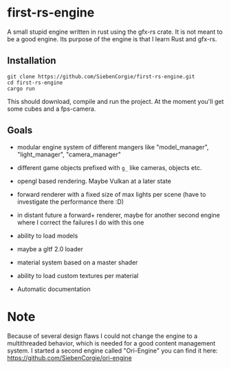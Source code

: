 # first-rs-engine
A small stupid engine written in rust using the gfx-rs crate. It is not meant to be a good engine. Its purpose of the engine is that I learn Rust and gfx-rs.


## Installation 

```
git clone https://github.com/SiebenCorgie/first-rs-engine.git
cd first-rs-engine
cargo run
```
This should download, compile and run the project. At the moment you'll get some cubes and a fps-camera. 


## Goals

- modular engine system of different mangers like "model_manager", "light_manager", "camera_manager"
- different game objects prefixed with `g_` like cameras, objects etc.

- opengl based rendering. Maybe Vulkan at a later state
- forward renderer with a fixed size of max lights per scene (have to investigate the performance there :D)
- in distant future a forward+ renderer, maybe for another second engine where I correct the failures I do with this one

- ability to load models
- maybe a gltf 2.0 loader

- material system based on a master shader
- ability to load custom textures per material

- Automatic documentation


# Note
Because of several design flaws I could not change the engine to a multithreaded behavior, which is needed for a good content management system. I started a second engine called "Ori-Engine" you can find it here: https://github.com/SiebenCorgie/ori-engine
